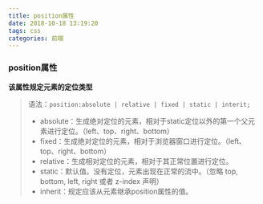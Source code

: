 ```yaml
---
title: position属性
date: 2018-10-18 13:19:20
tags: css
categories: 前端
---
```


### position属性

**该属性规定元素的定位类型**

> 语法：`position:absolute | relative | fixed | static | interit;`
>
> - absolute：生成绝对定位的元素，相对于static定位以外的第一个父元素进行定位。（left、top、right、bottom）
> - fixed：生成绝对定位的元素，相对于浏览器窗口进行定位。（left、top、right、bottom）
> - relative：生成相对定位的元素，相对于其正常位置进行定位。
> - static：默认值。没有定位，元素出现在正常的流中。（忽略 top, bottom, left, right 或者 z-index 声明）
> - inherit：规定应该从元素继承position属性的值。